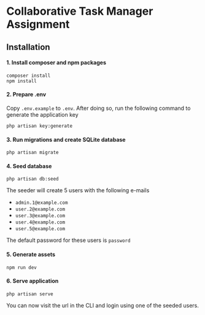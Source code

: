 # Collaborative Task Manager Assignment

## Installation
#### 1. Install composer and npm packages
```
composer install
npm install
```
#### 2. Prepare .env
Copy `.env.example` to `.env`. After doing so, run the following command to generate the application key
```
php artisan key:generate
```
#### 3. Run migrations and create SQLite database
```
php artisan migrate
```
#### 4. Seed database
```
php artisan db:seed
```
The seeder will create 5 users with the following e-mails
- `admin.1@example.com`
- `user.2@example.com`
- `user.3@example.com`
- `user.4@example.com`
- `user.5@example.com`

The default password for these users is `password`
#### 5. Generate assets
```
npm run dev
```
#### 6. Serve application
```
php artisan serve
```
You can now visit the url in the CLI and login using one of the seeded users.

